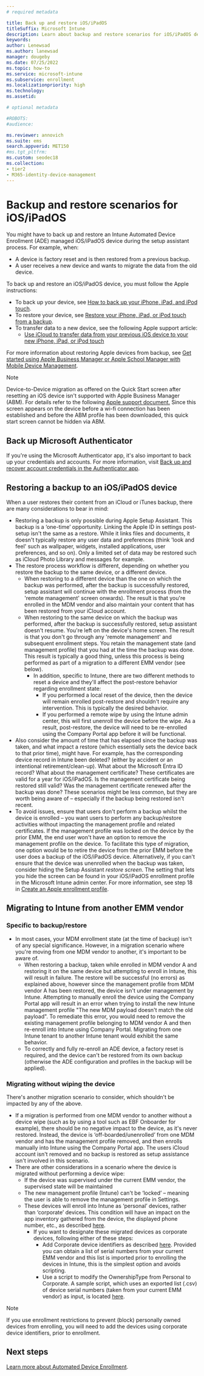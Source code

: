 ```yaml
---
# required metadata

title: Back up and restore iOS/iPadOS
titleSuffix: Microsoft Intune
description: Learn about backup and restore scenarios for iOS/iPadOS devices.
keywords:
author: Lenewsad
ms.author: lanewsad
manager: dougeby
ms.date: 07/25/2022
ms.topic: how-to
ms.service: microsoft-intune
ms.subservice: enrollment
ms.localizationpriority: high
ms.technology:
ms.assetid: 

# optional metadata

#ROBOTS:
#audience:

ms.reviewer: annovich
ms.suite: ems
search.appverid: MET150
#ms.tgt_pltfrm:
ms.custom: seodec18
ms.collection:
- tier2
- M365-identity-device-management
---
```


# Backup and restore scenarios for iOS/iPadOS

You might have to back up and restore an Intune Automated Device Enrollment (ADE) managed iOS/iPadOS device during the setup assistant process. For example, when: 
- A device is factory reset and is then restored from a previous backup. 
- A user receives a new device and wants to migrate the data from the old device. 

To back up and restore an iOS/iPadOS device, you must follow the Apple instructions:

- To back up your device, see [How to back up your iPhone, iPad, and iPod touch](https://support.apple.com/HT203977).
- To restore your device, see [Restore your iPhone, iPad, or iPod touch from a backup](https://support.apple.com/HT204184).
- To transfer data to a new device, see the following Apple support article:
    - [Use iCloud to transfer data from your previous iOS device to your new iPhone, iPad, or iPod touch](https://support.apple.com/HT210217)  
    
For more information about restoring Apple devices from backup, see [Get started using Apple Business Manager or Apple School Manager with Mobile Device Management](https://support.apple.com/HT207516).

> [!NOTE] 
> Device-to-Device migration as offered on the Quick Start screen after resetting an iOS device isn't supported with Apple Business Manager (ABM). For details refer to the following [Apple support document.](https://support.apple.com/HT210216)
> Since this screen appears on the device before a wi-fi connection has been established and before the ABM profile has been downloaded, this quick start screen cannot be hidden via ABM.  

## Back up Microsoft Authenticator      
If you're using the Microsoft Authenticator app, it's also important to back up your credentials and accounts. For more information, visit [Back up and recover account credentials in the Authenticator app](https://support.microsoft.com/account-billing/back-up-and-recover-account-credentials-in-the-authenticator-app-bb939936-7a8d-4e88-bc43-49bc1a700a40#:~:text=The%20Microsoft%20Entra%20Authenticator%20app,or%20having%20to%20recreate%20accounts.).

## Restoring a backup to an iOS/iPadOS device

When a user restores their content from an iCloud or iTunes backup, there are many considerations to bear in mind:
 
- Restoring a backup is only possible during Apple Setup Assistant. This backup is a ‘one-time’ opportunity. Linking the Apple ID in settings post-setup isn't the same as a restore.
While it links files and documents, it doesn't typically restore any user data and preferences (think 'look and feel' such as wallpaper, widgets, installed applications, user preferences, and so on). Only a limited set of data may be restored such as iCloud Photo Library and messages for example.  
- The restore process workflow is different, depending on whether you restore the backup to the same device, or a different device.  
    - When restoring to a different device than the one on which the backup was performed, after the backup is successfully restored, setup assistant will continue with the enrollment process (from the 'remote management' screen onwards). The result is that you're enrolled in the MDM vendor and also maintain your content that has been restored from your iCloud account.  
    - When restoring to the same device on which the backup was performed, after the backup is successfully restored, setup assistant doesn't resume. You're left on the device's home screen. The result is that you don't go through any 'remote management' and subsequent enrollment steps. You retain the management state (and management profile) that you had at the time the backup was done. This result is typically a good thing, unless this process is being performed as part of a migration to a different EMM vendor (see below).  
        - In addition, specific to Intune, there are two different methods to reset a device and they'll affect the post-restore behavior regarding enrollment state:  
            - If you performed a local reset of the device, then the device will remain enrolled post-restore and shouldn't require any intervention. This is typically the desired behavior.  
            - If you performed a remote wipe by using the Intune admin center, this will first unenroll the device before the wipe. As a result, post-restore, the device will need to be re-enrolled using the Company Portal app before it will be functional.  
- Also consider the amount of time that has elapsed since the backup was taken, and what impact a restore (which essentially sets the device back to that prior time), might have. For example, has the corresponding device record in Intune been deleted? (either by accident or an intentional retirement/clean-up). What about the Microsoft Entra ID record? What about the management certificate? These certificates are valid for a year for iOS/iPadOS. Is the management certificate being restored still valid? Was the management certificate renewed after the backup was done? These scenarios might be less common, but they are worth being aware of – especially if the backup being restored isn't recent.
- To avoid issues, ensure that users don't perform a backup whilst the device is enrolled – you want users to perform any backup/restore activities without impacting the management profile and related certificates. If the management profile was locked on the device by the prior EMM, the end user won't have an option to remove the management profile on the device.  To facilitate this type of migration, one option would be to retire the device from the prior EMM before the user does a backup of the iOS/iPadOS device. Alternatively, if you can't ensure that the device was unenrolled when the backup was taken, consider hiding the Setup Assistant *restore screen*. The setting that lets you hide the screen can be found in your iOS/iPadOS enrollment profile in the Microsoft Intune admin center. For more information, see step 18 in [Create an Apple enrollment profile](../enrollment/device-enrollment-program-enroll-ios.md#create-an-apple-enrollment-profile).    


## Migrating to Intune from another EMM vendor

### Specific to backup/restore
 
- In most cases, your MDM enrollment state (at the time of backup) isn't of any special significance. However, in a migration scenario where you're moving from one MDM vendor to another, it's important to be aware of.  
    - When restoring a backup, taken while enrolled in MDM vendor A and restoring it on the same device but attempting to enroll in Intune, this will result in failure. The restore will be successful (no errors) as explained above, however since the management profile from MDM vendor A has been restored, the device isn't under management by Intune. Attempting to manually enroll the device using the Company Portal app will result in an error when trying to install the new Intune management profile "The new MDM payload doesn't match the old payload". To remediate this error, you would need to remove the existing management profile belonging to MDM vendor A and then re-enroll into Intune using Company Portal. Migrating from one Intune tenant to another Intune tenant would exhibit the same behavior.
    - To correctly and fully re-enroll an ADE device, a factory reset is required, and the device can't be restored from its own backup (otherwise the ADE configuration and profiles in the backup will be applied). 

### Migrating without wiping the device

There's another migration scenario to consider, which shouldn't be impacted by any of the above.
- If a migration is performed from one MDM vendor to another without a device wipe (such as by using a tool such as EBF Onboarder for example), there should be no negative impact to the device, as it's never restored. Instead, the device is ‘off-boarded/unenrolled’ from one MDM vendor and has the management profile removed, and then enrolls manually into Intune using the Company Portal app. The users iCloud account isn't removed and no backup is restored as setup assistance isn't involved in this scenario.
- There are other considerations in a scenario where the device is migrated without performing a device wipe:
    - If the device was supervised under the current EMM vendor, the supervised state will be maintained
    - The new management profile (Intune) can't be ‘locked’ – meaning the user is able to remove the management profile in Settings.
    - These devices will enroll into Intune as ‘personal’ devices, rather than ‘corporate’ devices. This condition will have an impact on the app inventory gathered from the device, the displayed phone number, etc., as described [here](../user-help/what-info-can-your-company-see-when-you-enroll-your-device-in-intune.md).
        - If you want to designate these migrated devices as corporate devices, following either of these steps:
            - Add Corporate device identifiers as described [here](./device-enrollment-program-enroll-ios.md). Provided you can obtain a list of serial numbers from your current EMM vendor and this list is imported prior to enrolling the devices in Intune, this is the simplest option and avoids scripting.
            - Use a script to modify the OwnershipType from Personal to Corporate. A sample script, which uses an exported list (.csv) of device serial numbers (taken from your current EMM vendor) as input, is located [here](https://github.com/scottbreenmsft/scripts/tree/master/Intune/Devices/SetOwnership).  
            


> [!NOTE] 
> If you use enrollment restrictions to prevent (block) personally owned devices from enrolling, you will need to add the devices using corporate device identifiers, prior to enrollment.

## Next steps

[Learn more about Automated Device Enrollment](device-enrollment-program-enroll-ios.md).
